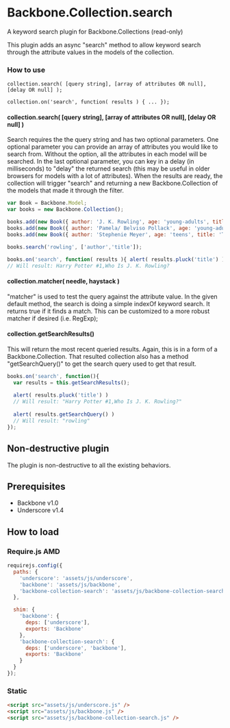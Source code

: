 Backbone.Collection.search
==========================
A keyword search plugin for Backbone.Collections (read-only)

This plugin adds an async "search" method to allow keyword search through the attribute values in the models of the collection. 

### How to use
```
collection.search( [query string], [array of attributes OR null], [delay OR null] );

collection.on('search', function( results ) { ... });
```
#### collection.search( [query string], [array of attributes OR null], [delay OR null] )
Search requires the the query string and has two optional parameters. One optional parameter you can provide an array of attributes you would like to search from.  Without the option, all the attributes in each model will be searched. In the last optional parameter, you can key in a delay (in milliseconds) to "delay" the returned search (this may be useful in older browsers for models with a lot of attributes). When the results are ready, the collection will trigger "search" and returning a new Backbone.Collection of the models that made it through the filter.
```js
var Book = Backbone.Model;
var books = new Backbone.Collection();

books.add(new Book({ author: 'J. K. Rowling', age: 'young-adults', title: 'Harry Potter #1' }));
books.add(new Book({ author: 'Pamela/ Belviso Pollack', age: 'young-adults', title: 'Who Is J. K. Rowling?' }));
books.add(new Book({ author: 'Stephenie Meyer', age: 'teens', title: 'Twilight'}));

books.search('rowling', ['author','title']);

books.on('search', function( results ){ alert( results.pluck('title') ) });
// Will result: Harry Potter #1,Who Is J. K. Rowling?
```

#### collection.matcher( needle, haystack )
"matcher" is used to test the query against the attribute value.  In the given default method, the search is doing a simple indexOf keyword search.  It returns true if it finds a match. This can be customized to a more robust matcher if desired (i.e. RegExp);  

#### collection.getSearchResults()
This will return the most recent queried results.  Again, this is in a form of a Backbone.Collection.  That resulted collection also has a method "getSearchQuery()" to get the search query used to get that result.
```js
books.on('search', function(){ 
  var results = this.getSearchResults();
  
  alert( results.pluck('title') )
  // Will result: "Harry Potter #1,Who Is J. K. Rowling?"
  
  alert( results.getSearchQuery() )
  // Will result: "rowling"
});
```

## Non-destructive plugin
The plugin is non-destructive to all the existing behaviors.

## Prerequisites
 - Backbone v1.0
 - Underscore v1.4

## How to load

### Require.js AMD

```js
requirejs.config({
  paths: {
    'underscore': 'assets/js/underscore',
    'backbone': 'assets/js/backbone',
    'backbone-collection-search': 'assets/js/backbone-collection-search'
  },

  shim: {
    'backbone': {
      deps: ['underscore'],
      exports: 'Backbone'
    },
    'backbone-collection-search': {
      deps: ['underscore', 'backbone'],
      exports: 'Backbone'
    }
  }
});
```

### Static

```html
<script src="assets/js/underscore.js" />
<script src="assets/js/backbone.js" />
<script src="assets/js/backbone-collection-search.js" />
```





